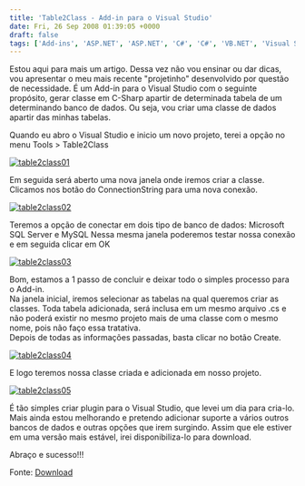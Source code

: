 ```yaml
---
title: 'Table2Class - Add-in para o Visual Studio'
date: Fri, 26 Sep 2008 01:39:05 +0000
draft: false
tags: ['Add-ins', 'ASP.NET', 'ASP.NET', 'C#', 'C#', 'VB.NET', 'Visual Studio', 'Visual Studio']
---
```


Estou aqui para mais um artigo. Dessa vez não vou ensinar ou dar dicas, vou apresentar o meu mais recente "projetinho" desenvolvido por questão de necessidade. É um Add-in para o Visual Studio com o seguinte propósito, gerar classe em C-Sharp apartir de determinada tabela de um determinando banco de dados. Ou seja, vou criar uma classe de dados apartir das minhas tabelas.

Quando eu abro o Visual Studio e inicio um novo projeto, terei a opção no menu Tools > Table2Class

[![](https://raphaelcardoso.com.br/wp-content/uploads/2008/09/table2class01-1-300x277.jpg "table2class01")](https://raphaelcardoso.com.br/wp-content/uploads/2008/09/table2class01-1.jpg)

Em seguida será aberto uma nova janela onde iremos criar a classe.  
Clicamos nos botão do ConnectionString para uma nova conexão.

[![](https://raphaelcardoso.com.br/wp-content/uploads/2008/09/table2class02-1.jpg "table2class02")](https://raphaelcardoso.com.br/wp-content/uploads/2008/09/table2class02-1.jpg)

Teremos a opção de conectar em dois tipo de banco de dados: Microsoft SQL Server e MySQL Nessa mesma janela poderemos testar nossa conexão e em seguida clicar em OK

[![](https://raphaelcardoso.com.br/wp-content/uploads/2008/09/table2class03-1.jpg "table2class03")](https://raphaelcardoso.com.br/wp-content/uploads/2008/09/table2class03-1.jpg)

Bom, estamos a 1 passo de concluir e deixar todo o simples processo para o Add-in.  
Na janela inicial, iremos selecionar as tabelas na qual queremos criar as classes. Toda tabela adicionada, será inclusa em um mesmo arquivo .cs e não poderá existir no mesmo projeto mais de uma classe com o mesmo nome, pois não faço essa tratativa.  
Depois de todas as informações passadas, basta clicar no botão Create.

[![](https://raphaelcardoso.com.br/wp-content/uploads/2008/09/table2class04-1.jpg "table2class04")](https://raphaelcardoso.com.br/wp-content/uploads/2008/09/table2class04-1.jpg)

E logo teremos nossa classe criada e adicionada em nosso projeto.

[![](https://raphaelcardoso.com.br/wp-content/uploads/2008/09/table2class05-1-300x277.jpg "table2class05")](https://raphaelcardoso.com.br/wp-content/uploads/2008/09/table2class05-1.jpg)

É tão simples criar plugin para o Visual Studio, que levei um dia para cria-lo. Mais ainda estou melhorando e pretendo adicionar suporte a vários outros bancos de dados e outras opções que irem surgindo. Assim que ele estiver em uma versão mais estável, irei disponibiliza-lo para download.

Abraço e sucesso!!!

Fonte: [Download](https://raphaelcardoso.com.br/wp-content/uploads/2008/09/Table2Class.zip)